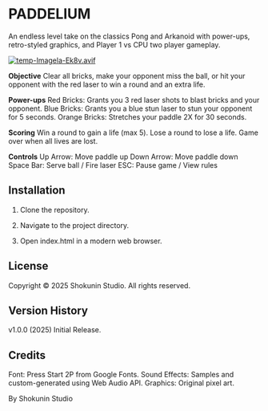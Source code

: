 # PADDELIUM

An endless level take on the classics Pong and Arkanoid with power-ups, retro-styled graphics, and Player 1 vs CPU two player gameplay.

[![temp-Imagela-Ek8v.avif](https://i.postimg.cc/Hsdfsjxp/temp-Imagela-Ek8v.avif)](https://postimg.cc/G9gMXLGN)

**Objective**
Clear all bricks, make your opponent miss the ball, or hit your opponent with the red laser to win a round and an extra life.

**Power-ups**
Red Bricks: Grants you 3 red laser shots to blast bricks and your opponent.
Blue Bricks: Grants you a blue stun laser to stun your opponent for 5 seconds.
Orange Bricks: Stretches your paddle 2X for 30 seconds.

**Scoring**
Win a round to gain a life (max 5).
Lose a round to lose a life.
Game over when all lives are lost.

**Controls**
Up Arrow: Move paddle up
Down Arrow: Move paddle down
Space Bar: Serve ball / Fire laser
ESC: Pause game / View rules

## Installation

1. Clone the repository.

2. Navigate to the project directory.

3. Open index.html in a modern web browser.

## License

Copyright © 2025 Shokunin Studio. All rights reserved.

## Version History

v1.0.0 (2025) Initial Release.

## Credits

Font: Press Start 2P from Google Fonts.
Sound Effects: Samples and custom-generated using Web Audio API.
Graphics: Original pixel art.

By Shokunin Studio

